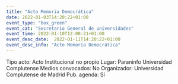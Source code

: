 ```yaml
---
title: "Acto Memoria Democrática"
date: 2022-01-03T14:20:22+01:00
event_type: "box_green" 
event_cat: "Secretario General de universidades"
event_time: 2022-01-10T12:00:21+01:00
event_desc_date:  2022-01-11T14:20:22+01:00
event_desc_info: "Acto Memoria Democrática"
---
```

Tipo acto: Acto Institucional no propio
Lugar: Paraninfo Universidad Complutense
Medios convocados: No
Organizador: Universidad Complutense de Madrid
Pub. agenda: Sí
